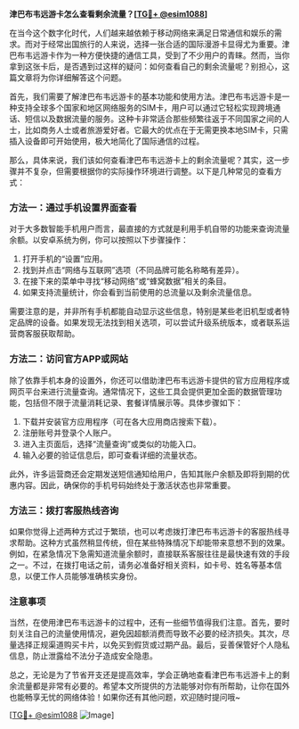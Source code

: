 **津巴布韦远游卡怎么查看剩余流量？[[TG💪+ @esim1088](https://t.me/s/esim1088)]**

在当今这个数字化时代，人们越来越依赖于移动网络来满足日常通信和娱乐的需求。而对于经常出国旅行的人来说，选择一张合适的国际漫游卡显得尤为重要。津巴布韦远游卡作为一种方便快捷的通信工具，受到了不少用户的青睐。然而，当你拿到这张卡后，是否遇到过这样的疑问：如何查看自己的剩余流量呢？别担心，这篇文章将为你详细解答这个问题。

首先，我们需要了解津巴布韦远游卡的基本功能和使用方法。津巴布韦远游卡是一种支持全球多个国家和地区网络服务的SIM卡，用户可以通过它轻松实现跨境通话、短信以及数据流量的服务。这种卡非常适合那些频繁往返于不同国家之间的人士，比如商务人士或者旅游爱好者。它最大的优点在于无需更换本地SIM卡，只需插入设备即可开始使用，极大地简化了国际通信的过程。

那么，具体来说，我们该如何查看津巴布韦远游卡上的剩余流量呢？其实，这一步骤并不复杂，但需要根据你的实际操作环境进行调整。以下是几种常见的查看方式：

### 方法一：通过手机设置界面查看

对于大多数智能手机用户而言，最直接的方式就是利用手机自带的功能来查询流量余额。以安卓系统为例，你可以按照以下步骤操作：
1. 打开手机的“设置”应用。
2. 找到并点击“网络与互联网”选项（不同品牌可能名称略有差异）。
3. 在接下来的菜单中寻找“移动网络”或“蜂窝数据”相关的条目。
4. 如果支持流量统计，你会看到当前使用的总流量以及剩余流量信息。

需要注意的是，并非所有手机都能自动显示这些信息，特别是某些老旧机型或者特定品牌的设备。如果发现无法找到相关选项，可以尝试升级系统版本，或者联系运营商客服获取帮助。

### 方法二：访问官方APP或网站

除了依靠手机本身的设置外，你还可以借助津巴布韦远游卡提供的官方应用程序或网页平台来进行流量查询。通常情况下，这些工具会提供更加全面的数据管理功能，包括但不限于流量消耗记录、套餐详情展示等。具体步骤如下：
1. 下载并安装官方应用程序（可在各大应用商店搜索下载）。
2. 注册账号并登录个人账户。
3. 进入主页面后，选择“流量查询”或类似的功能入口。
4. 输入必要的验证信息后，即可查看详细的流量状态。

此外，许多运营商还会定期发送短信通知给用户，告知其账户余额及即将到期的优惠内容。因此，确保你的手机号码始终处于激活状态也非常重要。

### 方法三：拨打客服热线咨询

如果你觉得上述两种方式过于繁琐，也可以考虑拨打津巴布韦远游卡的客服热线寻求帮助。这种方式虽然稍显传统，但在某些特殊情况下却能带来意想不到的效果。例如，在紧急情况下急需知道流量余额时，直接联系客服往往是最快速有效的手段之一。不过，在拨打电话之前，请务必准备好相关资料，如卡号、姓名等基本信息，以便工作人员能够准确核实身份。

### 注意事项

当然，在使用津巴布韦远游卡的过程中，还有一些细节值得我们注意。首先，要时刻关注自己的流量使用情况，避免因超额消费而导致不必要的经济损失。其次，尽量选择正规渠道购买卡片，以免买到假货或过期产品。最后，妥善保管好个人隐私信息，防止泄露给不法分子造成安全隐患。

总之，无论是为了节省开支还是提高效率，学会正确地查看津巴布韦远游卡上的剩余流量都是非常有必要的。希望本文所提供的方法能够对你有所帮助，让你在国外也能畅享无忧的网络体验！如果你还有其他问题，欢迎随时提问哦~

[[TG💪+ @esim1088](https://t.me/s/esim1088) ![Image](https://i.postimg.cc/4NQfJmqS/Snipaste-2025-05-13-00-14-12.png)]